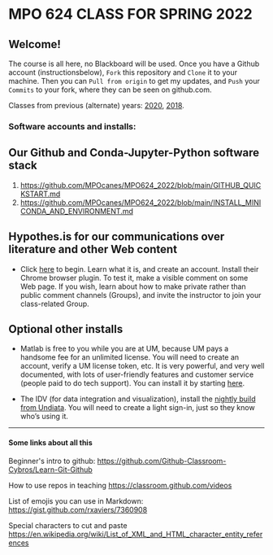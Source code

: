 # MPO 624 CLASS FOR SPRING 2022

## Welcome!
The course is all here, no Blackboard will be used. Once you have a Github account (instructionsbelow), `Fork` this repository and `Clone` it to your machine. Then you can `Pull from origin` to get my updates, and `Push` your `Commits` to your fork, where they can be seen on github.com. 

Classes from previous (alternate) years: [2020](https://github.com/MPOcanes/MPO624-2020), [2018](https://github.com/MPOcanes/MPO624-2018). 

### Software accounts and installs: 

## Our Github and Conda-Jupyter-Python software stack
  1. https://github.com/MPOcanes/MPO624_2022/blob/main/GITHUB_QUICKSTART.md
  3. https://github.com/MPOcanes/MPO624_2022/blob/main/INSTALL_MINICONDA_AND_ENVIRONMENT.md
  
## Hypothes.is for our communications over literature and other Web content
  * Click [here](http://hypothes.is) to begin. Learn what it is, and create an account. Install their Chrome browser plugin. To test it, make a visible comment on some Web page. If you wish, learn about how to make private rather than public comment channels (Groups), and invite the instructor to join your class-related Group. 

## Optional other installs 
   
   * Matlab is free to you while you are at UM, because UM pays a handsome fee for an unlimited license. You will need to create an account, verify a UM license token, etc.  It is very powerful, and very well documented, with lots of user-friendly features and customer service (people paid to do tech support). You can install it by starting [here](http://it.miami.edu/a-z-listing/matlab/index.html).
   
   * The IDV (for data integration and visualization), install the [nightly build from Undiata](https://www.unidata.ucar.edu/downloads/idv/nightly/index.jsp). You will need to create a light sign-in, just so they know who’s using it. 

-------
#### Some links about all this 

Beginner's intro to github: https://github.com/Github-Classroom-Cybros/Learn-Git-Github

How to use repos in teaching https://classroom.github.com/videos

List of emojis you can use in Markdown: https://gist.github.com/rxaviers/7360908

Special characters to cut and paste https://en.wikipedia.org/wiki/List_of_XML_and_HTML_character_entity_references

